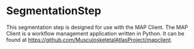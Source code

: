 SegmentationStep
================

This segmentation step is designed for use with the MAP Client.  The MAP Client is a workflow management application written in Python.  It can be found at https://github.com/MusculoskeletalAtlasProject/mapclient.

